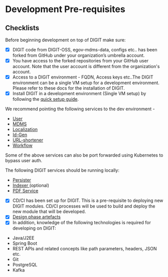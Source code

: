 # Development Pre-requisites

## Checklists

Before beginning development on top of DIGIT make sure:&#x20;

* [x] DIGIT code from DIGIT-OSS, egov-mdms-data, configs etc.. has been forked from GitHub under your organization’s umbrella account.&#x20;
* [x] You have access to the forked repositories from your GitHub user account. Note that the user account is different from the organization's account.&#x20;
* [x] Access to a DIGIT environment - FQDN, Access keys etc..The DIGIT environment can be a single VM setup for a development environment. Please refer to these docs for the installation of DIGIT.&#x20;
* [x] Install DIGIT in a development environment (Single VM setup) by following the [quick setup guide](https://core.digit.org/guides/installation-guide/quick-setup).&#x20;

We recommend pointing the following services to the dev environment -&#x20;

* [User](../../../../platform/core-services/user-services.md)
* [MDMS](../../../../platform/core-services/mdms-master-data-management-service/)
* [Localization](../../../../platform/core-services/location-services.md)
* [Id-Gen](../../../../platform/core-services/id-generation-service.md)
* [URL-shortener](../../../../platform/core-services/url-shortening-service.md)
* [Workflow](../../../../platform/core-services/workflow-service/)

Some of the above services can also be port forwarded using Kubernetes to bypass user auth.

The following DIGIT services should be running locally:

* [Persister](../../../../platform/core-services/persister-service/)
* [Indexer ](../../../../platform/core-services/indexer-service/)(optional)
* [PDF Service](../../../../platform/core-services/pdf-generation-service.md)

<!---->

* [x] CD/CI has been set up for DIGIT. This is a pre-requisite to deploying new DIGIT modules. CD/CI processes will be used to build and deploy the new module that will be developed.&#x20;
* [x] [Design phase artefacts](design-inputs/)
* [x] In addition, knowledge of the following technologies is required for developing on DIGIT:

<!---->

* Java/J2EE
* Spring Boot
* REST APIs and related concepts like path parameters, headers, JSON etc.
* Git
* PostgreSQL
* Kafka
